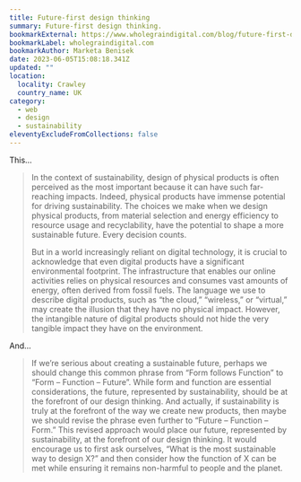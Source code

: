 ```yaml
---
title: Future-first design thinking
summary: Future-first design thinking.
bookmarkExternal: https://www.wholegraindigital.com/blog/future-first-design-thinking/
bookmarkLabel: wholegraindigital.com
bookmarkAuthor: Marketa Benisek
date: 2023-06-05T15:08:18.341Z
updated: ""
location:
  locality: Crawley
  country_name: UK
category:
  - web
  - design
  - sustainability
eleventyExcludeFromCollections: false
---
```

T﻿his&hellip;

> In the context of sustainability, design of physical products is often perceived as the most important because it can have such far-reaching impacts. Indeed, physical products have immense potential for driving sustainability. The choices we make when we design physical products, from material selection and energy efficiency to resource usage and recyclability, have the potential to shape a more sustainable future. Every decision counts. 
>
> But in a world increasingly reliant on digital technology, it is crucial to acknowledge that even digital products have a significant environmental footprint. The infrastructure that enables our online activities relies on physical resources and consumes vast amounts of energy, often derived from fossil fuels. The language we use to describe digital products, such as “the cloud,” “wireless,” or “virtual,” may create the illusion that they have no physical impact. However, the intangible nature of digital products should not hide the very tangible impact they have on the environment.

A﻿nd&hellip;

> If we’re serious about creating a sustainable future, perhaps we should change this common phrase from “Form follows Function” to “Form – Function – Future”. While form and function are essential considerations, the future, represented by sustainability, should be at the forefront of our design thinking. And actually, if sustainability is truly at the forefront of the way we create new products, then maybe we should revise the phrase even further to “Future – Function – Form.” This revised approach would place our future, represented by sustainability, at the forefront of our design thinking. It would encourage us to first ask ourselves, “What is the most sustainable way to design X?” and then consider how the function of X can be met while ensuring it remains non-harmful to people and the planet.